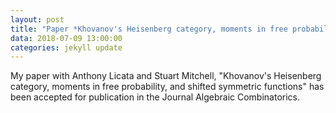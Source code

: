 ```yaml
---
layout: post
title: "Paper *Khovanov's Heisenberg category, moments in free probability, and shifted symmetric functions* accepted to the journal Algebraic Combinatorics"
data: 2018-07-09 13:00:00
categories: jekyll update
---
```


My paper with Anthony Licata and Stuart Mitchell, "Khovanov's Heisenberg category, moments in free probability, and shifted symmetric functions" 
has been accepted for publication in the Journal Algebraic Combinatorics.
 
